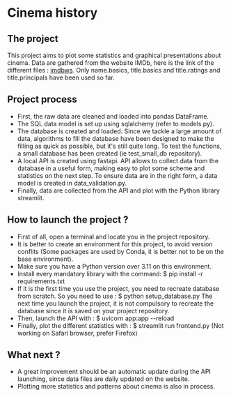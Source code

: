 # Cinema history
## The project
This project aims to plot some statistics and graphical presentations about cinema.
Data are gathered from the website IMDb, here is the link of the different files : [imdbws](https://datasets.imdbws.com). 
Only name.basics, title.basics and title.ratings and title.principals have been used so far.

## Project process
- First, the raw data are cleaned and loaded into pandas DataFrame.
- The SQL data model is set up using sqlalchemy (refer to models.py).
- The database is created and loaded. Since we tackle a large amount of data, algorithms to fill the database have been designed to make the filling as quick as possible, but it's still quite long. To test the functions, a small database has been created (ie test_small_db repository).
- A local API is created using fastapi. API allows to collect data from the database in a useful form, making easy to plot some scheme and statistics on the next step. To ensure data are in the right form, a data model is created in data_validation.py.
- Finally, data are collected from the API and plot with the Python library streamlit.

## How to launch the project ?
- First of all, open a terminal and locate you in the project repository.
- It is better to create an environment for this project, to avoid version conflits (Some packages are used by Conda, it is better not to be on the base environment).
- Make sure you have a Python version over 3.11 on this environment.
- Install every mandatory library with the command:
    $ pip install -r requirements.txt
- If it is the first time you use the project, you need to recreate database from scratch. So you need to use :
    $ python setup_database.py 
    The next time you launch the project, it is not compulsory to recreate the database since it is saved on your project repository.
- Then, launch the API with :
    $ uvicorn app:app --reload
- Finally, plot the different statistics with :
    $ streamlit run frontend.py
    (Not working on Safari browser, prefer Firefox)

## What next ?
- A great improvement should be an automatic update during the API launching, since data files are daily updated on the website.
- Plotting more statistics and patterns about cinema is also in process.